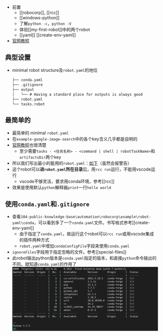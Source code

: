 - 前置
  - [[robocorp]], [[rcc]]
  - [[windows-python]]
  - 了解`python -c`，`python -V`
  - 体验[[my-first-robot]]中的两个robot
  - [[yaml]] [[create-env-yaml]]
- [官网教程](https://robocorp.com/docs/setup/robot-structure)
## 典型设置
- minimal robot structure及`robot.yaml`的地位
  ```text
  ├── conda.yaml
  ├── .gitignore
  ├── output
  │   └── # Having a standard place for outputs is always good
  ├── robot.yaml
  └── tasks.robot
  ```
## 最简单的
- 最简单的 minimal `robot.yaml`
- 在`example-google-image-search`中的各个key含义几乎都是自明的
- [官网教程](https://robocorp.com/docs/setup/robot-yaml-format)也很清楚
  - 至少需要`tasks - <任务名称> - <command | shell | robotTaskName>`和`artifactsDir`两个key
- 所以我们写出最小的能用的`robot.yaml`：[如下](../example/robot-yaml/minimal/robot.yaml)（虽然会报警告）
- 这个robot可以**进`robot.yaml`所在目录**后，用`rcc run`运行，不能用vscode运行
  - vscode不够灵活，要求用conda环境，参考[[rcc]]
- 效果是使用默认`python`解释器`print`一行`hello world`
## 使用`conda.yaml`和`.gitignore`
- 查看`104-public-knowledge-base\automation\robocorp\example\robot-yaml\conda`，可以看到多了一个`conda.yaml`文件。书写格式参考[[create-env-yaml]]
  - 由于指定了`conda.yaml`，故运行这个robot可以`rcc run`或用vscode集成的插件两种方式
  - `robot.yaml`中增加`condaConfigFile`字段来使用`conda.yaml`
- `ignoreFiles`字段用于指定忽略的文件。参考[[special-files]]
- 此robot输出python版本是`conda.yaml`指定的版本，和直接`python`命令输出的不同，就知道`conda.yaml`的作用了
  ![](conda-yaml-example.png)